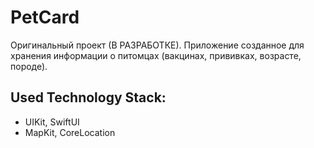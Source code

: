 # PetCard

Оригинальный проект (В РАЗРАБОТКЕ).
Приложение созданное для хранения информации о питомцах (вакцинах, прививках, возрасте, породе).

## Used Technology Stack:

- UIKit, SwiftUI
- MapKit, CoreLocation
